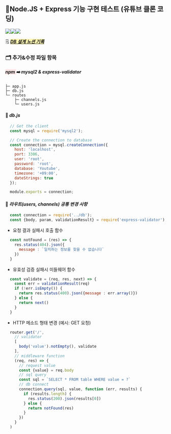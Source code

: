 ## 🤖Node.JS + Express 기능 구현 테스트 (유튜브 클론 코딩)
<img src="https://img.shields.io/badge/javascript-%23323330.svg?style=for-the-badge&logo=javascript&logoColor=%23F7DF1E"><img src="https://img.shields.io/badge/node.js-6DA55F?style=for-the-badge&logo=node.js&logoColor=white"><img src="https://img.shields.io/badge/express.js-%23404d59.svg?style=for-the-badge&logo=express&logoColor=%2361DAFB">

🗒️ <span style="background-color:#fff5b1"> [***DB 설계 노션 기록***](https://jae-yon.notion.site/TIL-24-8b6825a2cd1f42268e2955fd8645bdca?pvs=4) </span>

### 🗂️ 추가&수정 파일 항목

##### <span style="background-color:#FFE6E6"> _npm_ </span> ➡️ ***mysql2 & express-validator***

```
├─ app.js
├─ db.js        
└─ routes
    ├─ channels.js
    └─ users.js
```

#### 💾 _db.js_

```js
  // Get the client
  const mysql = require('mysql2');

  // Create the connection to database
  const connection = mysql.createConnection({
    host: 'localhost',
    port: 3306,
    user: 'root',
    password: 'root',
    database: 'Youtube',
    timezone: '+09:00',
    dateStrings: true
  });

  module.exports = connection;
```
#### 📑 _라우트(users, channels) 공통 변경 사항_

```js
  const connection = require('../db');
  const {body, param, validationResult} = require('express-validator');
```
- 요청 결과 실패시 호출 함수
```js
  const notFound = (res) => {
    res.status(404).json({
      message : `일치하는 정보를 찾을 수 없습니다`
    })
  }
```
- 유효성 검증 실패시 미들웨어 함수
```js
  const validate = (req, res, next) => {
    const err = validationResult(req)
    if (!err.isEmpty()) {
      return res.status(400).json({message : err.array()})
    } else {
      return next()
    }
  }
```
- HTTP 메소드 형태 변경 (예시: GET 요청)
```js
  router.get('/',
    // validator
    [
      body('value').notEmpty(), validate
    ],
    // middleware function
    (req, res) => {
      // request value
      const {value} = req.body
      // sql query
      const sql = `SELECT * FROM table WHERE value = ?`
      // db connect
      connection.query(sql, value, function (err, results) {
        if (results.length) {
          res.status(200).json(results[0])
        } else {
          return notFound(res)
        }
      })
    }
  )
```